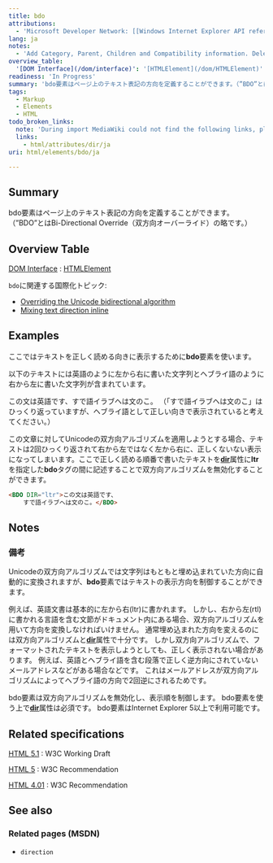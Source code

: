 ```yaml
---
title: bdo
attributions:
  - 'Microsoft Developer Network: [[Windows Internet Explorer API reference](http://msdn.microsoft.com/en-us/library/ie/hh828809%28v=vs.85%29.aspx) Article]'
lang: ja
notes:
  - 'Add Category, Parent, Children and Compatibility information. Delete HTML information sub section.'
overview_table:
  '[DOM Interface](/dom/interface)': '[HTMLElement](/dom/HTMLElement)'
readiness: 'In Progress'
summary: 'bdo要素はページ上のテキスト表記の方向を定義することができます。（”BDO”とはBi-Directional Override（双方向オーバーライド）の略です。）'
tags:
  - Markup
  - Elements
  - HTML
todo_broken_links:
  note: 'During import MediaWiki could not find the following links, please fix and adjust this list.'
  links:
    - html/attributes/dir/ja
uri: html/elements/bdo/ja

---
```

## Summary

bdo要素はページ上のテキスト表記の方向を定義することができます。（”BDO”とはBi-Directional Override（双方向オーバーライド）の略です。）

## Overview Table

[DOM Interface](/dom/interface)
:   [HTMLElement](/dom/HTMLElement)

`bdo`に関連する国際化トピック:

-   [Overriding the Unicode bidirectional algorithm](http://www.w3.org/International/techniques/authoring-html#bdo)
-   [Mixing text direction inline](http://www.w3.org/International/techniques/authoring-html#inline)

## Examples

ここではテキストを正しく読める向きに表示するために**bdo**要素を使います。

以下のテキストには英語のように左から右に書いた文字列とヘブライ語のように右から左に書いた文字列が含まれています。

この文は英語です、すで語イラブヘは文のこ。 （「すで語イラブヘは文のこ」はひっくり返っていますが、ヘブライ語として正しい向きで表示されていると考えてください。）

この文章に対してUnicodeの双方向アルゴリズムを適用しようとする場合、テキストは2回ひっくり返されて右から左ではなく左から右に、正しくないない表示になってしまいます。ここで正しく読める順番で書いたテキストを[**dir**](/w/index.php?title=html/attributes/dir/ja&action=edit&redlink=1)属性に**ltr**を指定した**bdo**タグの間に記述することで双方向アルゴリズムを無効化することができます。

``` html
<BDO DIR="ltr">この文は英語です、
    すで語イラブヘは文のこ。</BDO>
```

## Notes

### 備考

Unicodeの双方向アルゴリズムでは文字列はもともと埋め込まれていた方向に自動的に変換されますが、**bdo**要素ではテキストの表示方向を制御することができます。

例えば、英語文書は基本的に左から右(ltr)に書かれます。 しかし、右から左(rtl)に書かれる言語を含む文節がドキュメント内にある場合、双方向アルゴリズムを用いて方向を変換しなければいけません。 通常埋め込まれた方向を変えるのには双方向アルゴリズムと[**dir**](/html/attributes/dir)属性で十分です。 しかし双方向アルゴリズムで、フォーマットされたテキストを表示しようとしても、正しく表示されない場合があります。 例えば、英語とヘブライ語を含む段落で正しく逆方向にされていないメールアドレスなどがある場合などです。 これはメールアドレスが双方向アルゴリズムによってヘブライ語の方向で2回逆にされるためです。

bdo要素は双方向アルゴリズムを無効化し、表示順を制御します。 bdo要素を使う上で[**dir**](/html/attributes/dir)属性は必須です。 bdo要素はInternet Explorer 5以上で利用可能です。

## Related specifications

[HTML 5.1](http://www.w3.org/TR/html51/text-level-semantics.html#the-bdo-element)
:   W3C Working Draft

[HTML 5](http://www.w3.org/TR/html5/text-level-semantics.html#the-bdo-element)
:   W3C Recommendation

[HTML 4.01](http://www.w3.org/TR/html401/struct/dirlang.html#edef-BDO)
:   W3C Recommendation

## See also

### Related pages (MSDN)

-   `direction`
